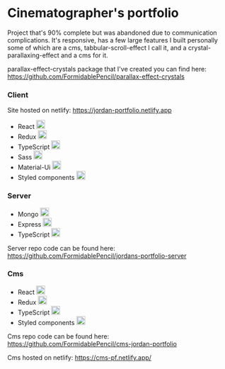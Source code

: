 # Cinematographer's portfolio

Project that's 90% complete but was abandoned due to communication complications. It's responsive, has a few large features I built personally some of which are a cms, tabbular-scroll-effect I call it, and a crystal-parallaxing-effect and a cms for it.

parallax-effect-crystals package that I've created you can find here: https://github.com/FormidablePencil/parallax-effect-crystals

### Client

Site hosted on netlify: https://jordan-portfolio.netlify.app

- React <img src="https://i.ibb.co/nb965ST/react-Logo.png" width="20" title="">
- Redux <img src="https://i.ibb.co/dbQkwZM/redux.png" width="20" title="">
- TypeScript <img src="https://i.ibb.co/RBfMh8f/typescript.png" width="20" title="">
- Sass <img src="https://i.ibb.co/TYQYRyd/sassLogo.png" width="20" title="">
- Material-Ui <img src="https://i.ibb.co/VQD5cY6/material-ui.png" width="20" title="">
- Styled components <img src="https://i.ibb.co/GdtGT3Y/styled-Components.png" width="20" title="">

### Server 

- Mongo <img src="https://i.ibb.co/mqJXvJq/mongodb.png" width="20" title="">
- Express <img src="https://i.ibb.co/CJfJN1D/express-Logo.png" width="20" title="">
- TypeScript <img src="https://i.ibb.co/RBfMh8f/typescript.png" width="20" title="">

Server repo code can be found here: https://github.com/FormidablePencil/jordans-portfolio-server

### Cms 

- React <img src="https://i.ibb.co/nb965ST/react-Logo.png" width="20" title="">
- Redux <img src="https://i.ibb.co/dbQkwZM/redux.png" width="20" title="">
- TypeScript <img src="https://i.ibb.co/RBfMh8f/typescript.png" width="20" title="">
- Styled components <img src="https://i.ibb.co/GdtGT3Y/styled-Components.png" width="20" title="">

Cms repo code can be found here: https://github.com/FormidablePencil/cms-jordan-portfolio

Cms hosted on netlify: https://cms-pf.netlify.app/
